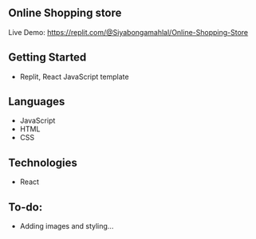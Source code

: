 ## Online Shopping store

Live Demo: https://replit.com/@Siyabongamahlal/Online-Shopping-Store

## Getting Started
* Replit, React JavaScript template
## Languages
* JavaScript
* HTML
* CSS
  
## Technologies
* React

## To-do:
* Adding images and styling...

